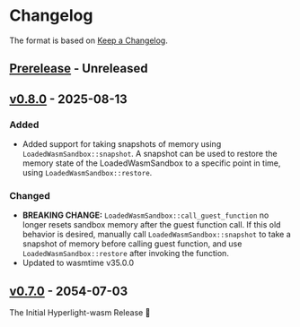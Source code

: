 # Changelog

The format is based on [Keep a Changelog](https://keepachangelog.com/en/1.1.0/).


## [Prerelease] - Unreleased


## [v0.8.0] - 2025-08-13

### Added
- Added support for taking snapshots of memory using `LoadedWasmSandbox::snapshot`. A snapshot can be used to restore the memory state of the LoadedWasmSandbox to a specific point in time, using `LoadedWasmSandbox::restore`.

### Changed
- **BREAKING CHANGE:** `LoadedWasmSandbox::call_guest_function` no longer resets sandbox memory after the guest function call. If this old behavior is desired, manually call `LoadedWasmSandbox::snapshot` to take a snapshot of memory before calling guest function, and use `LoadedWasmSandbox::restore` after invoking the function.
- Updated to wasmtime v35.0.0

## [v0.7.0] - 2054-07-03

The Initial Hyperlight-wasm Release 🎉 


[Prerelease]: <https://github.com/hyperlight-dev/hyperlight/compare/v0.4.0..HEAD>
[v0.8.0]: <https://github.com/hyperlight-dev/hyperlight-wasm/compare/v0.7.0...v0.8.0>
[v0.7.0]: <https://github.com/hyperlight-dev/hyperlight-wasm/releases/tag/v0.7.0>